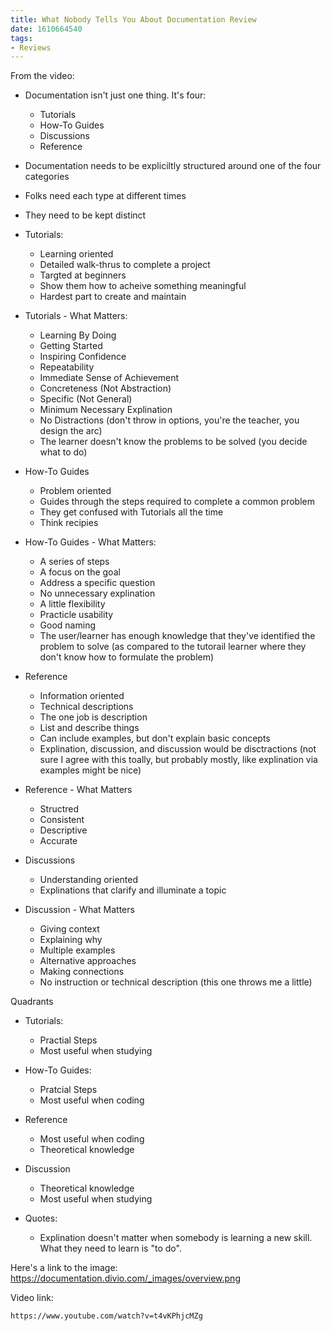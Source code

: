 ```yaml
---
title: What Nobody Tells You About Documentation Review
date: 1610664540
tags:
- Reviews
---
```


From the video:

- Documentation isn't just one thing. It's four:

    - Tutorials
    - How-To Guides
    - Discussions
    - Reference 

- Documentation needs to be expliciltly structured around one of the four categories 

- Folks need each type at different times 

- They need to be kept distinct 

- Tutorials:

    - Learning oriented 
    - Detailed walk-thrus to complete a project 
    - Targted at beginners
    - Show them how to acheive something meaningful 
    - Hardest part to create and maintain

- Tutorials - What Matters:

    - Learning By Doing
    - Getting Started
    - Inspiring Confidence
    - Repeatability 
    - Immediate Sense of Achievement
    - Concreteness (Not Abstraction)
    - Specific (Not General)
    - Minimum Necessary Explination 
    - No Distractions (don't throw in options, you're the teacher, you design the arc)
    - The learner doesn't know the problems to be solved (you decide what to do)

- How-To Guides

    - Problem oriented
    - Guides through the steps required to complete a common problem 
    - They get confused with Tutorials all the time
    - Think recipies 

- How-To Guides - What Matters:

    - A series of steps
    - A focus on the goal
    - Address a specific question 
    - No unnecessary explination
    - A little flexibility
    - Practicle usability 
    - Good naming 
    - The user/learner has enough knowledge that they've identified the problem to solve (as compared to the tutorail learner where they don't know how to formulate the problem)

- Reference 

    - Information oriented 
    - Technical descriptions
    - The one job is description 
    - List and describe things
    - Can include examples, but don't explain basic concepts
    - Explination, discussion, and discussion would be disctractions (not sure I agree with this toally, but probably mostly, like explination via examples might be nice)

- Reference - What Matters

    - Structred 
    - Consistent 
    - Descriptive 
    - Accurate


- Discussions 

    - Understanding oriented 
    - Explinations that clarify and illuminate a topic 


- Discussion - What Matters

    - Giving context
    - Explaining why
    - Multiple examples
    - Alternative approaches
    - Making connections
    - No instruction or technical description (this one throws me a little)


Quadrants

- Tutorials:
    - Practial Steps
    - Most useful when studying 
- How-To Guides:
    - Pratcial Steps
    - Most useful when coding
- Reference
    - Most useful when coding
    - Theoretical knowledge 
- Discussion
    - Theoretical knowledge
    - Most useful when studying






- Quotes:

    - Explination doesn't matter when somebody is learning a new skill. What they need to learn is "to do". 






Here's a link to the image: https://documentation.divio.com/_images/overview.png

Video link:

    https://www.youtube.com/watch?v=t4vKPhjcMZg

